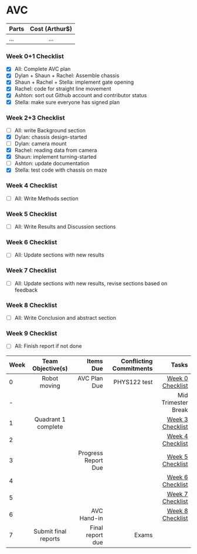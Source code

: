 # AVC

| Parts  | Cost (Arthur$)  |
| :------------ |:---------------:| 
| ...      | ... |

### Week 0+1 Checklist
- [x] All: Complete AVC plan
- [x] Dylan + Shaun + Rachel: Assemble chassis
- [x] Shaun + Rachel + Stella: implement gate opening
- [x] Rachel: code for straight line movement
- [x] Ashton: sort out Github account and contributor status
- [x] Stella: make sure everyone has signed plan

### Week 2+3 Checklist
- [ ] All: write Background section
- [x] Dylan: chassis design-started
- [ ] Dylan: camera mount
- [x] Rachel: reading data from camera
- [x] Shaun: implement turning-started
- [ ] Ashton: update documentation
- [x] Stella: test code with chassis on maze

### Week 4 Checklist
- [ ] All: Write Methods section

### Week 5 Checklist
- [ ] All: Write Results and Discussion sections

### Week 6 Checklist
- [ ] All: Update sections with new results

### Week 7 Checklist
- [ ] All: Update sections with new results, revise sections based on feedback

### Week 8 Checklist
- [ ] All: Write Conclusion and abstract section

### Week 9 Checklist
- [ ] All: Finish report if not done


| Week  | Team Objective(s)  | Items Due | Conflicting Commitments | Tasks |
| :------------ |:---------------:| ------: | ------: | ------: |
| 0   | Robot moving | AVC Plan Due | PHYS122 test | [Week 0 Checklist](#week-1-checklist) |
| -   |  |  | | Mid Trimester Break|
| 1   | Quadrant 1 complete |  | | [Week 3 Checklist](#week-1-checklist) |
| 2   |                     |  | | [Week 4 Checklist](#week-2-checklist) |
| 3   |                     | Progress Report Due | | [Week 5 Checklist](#week-3-checklist) |
| 4   |                     |  | | [Week 6 Checklist](#week-4-checklist) |
| 5   |                     |  | | [Week 7 Checklist](#week-5-checklist) |
| 6   |                     | AVC Hand-in | | [Week 8 Checklist](#week-6-checklist) |
| 7   | Submit final reports | Final report due | Exams | |

